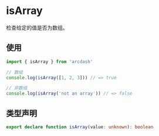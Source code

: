 # isArray

检查给定的值是否为数组。

## 使用

```typescript
import { isArray } from 'arcdash'

// 数组
console.log(isArray([1, 2, 3])) // => true

// 非数组
console.log(isArray('not an array')) // => false
```

## 类型声明

```typescript
export declare function isArray(value: unknown): boolean
```
